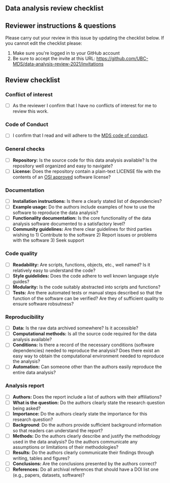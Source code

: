 ## Data analysis review checklist

## Reviewer instructions & questions

Please carry out your review in this issue by updating the checklist below. If you cannot edit the checklist please:
1. Make sure you're logged in to your GitHub account
2. Be sure to accept the invite at this URL: https://github.com/UBC-MDS/data-analysis-review-2021/invitations

## Review checklist
### Conflict of interest

- [ ] As the reviewer I confirm that I have no conflicts of interest for me to review this work.

### Code of Conduct

- [ ] I confirm that I read and will adhere to the [MDS code of conduct](https://ubc-mds.github.io/resources_pages/code_of_conduct/).

### General checks

- [ ] **Repository:** Is the source code for this data analysis available? Is the repository well organized and easy to navigate?
- [ ] **License:** Does the repository contain a plain-text LICENSE file with the contents of an [OSI approved](https://opensource.org/licenses/alphabetical) software license?

### Documentation

- [ ] **Installation instructions:** Is there a clearly stated list of dependencies? 
- [ ] **Example usage:** Do the authors include examples of how to use the software to reproduce the data analysis?
- [ ] **Functionality documentation:** Is the core functionality of the data analysis software documented to a satisfactory level?
- [ ] **Community guidelines:** Are there clear guidelines for third parties wishing to 1) Contribute to the software 2) Report issues or problems with the software 3) Seek support

### Code quality
- [ ] **Readability:** Are scripts, functions, objects, etc., well named? Is it relatively easy to understand the code?
- [ ] **Style guidelides:** Does the code adhere to well known language style guides?
- [ ] **Modularity:** Is the code suitably abstracted into scripts and functions?
- [ ] **Tests:** Are there automated tests or manual steps described so that the function of the software can be verified? Are they of sufficient quality to ensure software robsutness?

### Reproducibility
 
- [ ] **Data:** Is the raw data archived somewhere? Is it accessible?
- [ ] **Computational methods:** Is all the source code required for the data analysis available?
- [ ] **Conditions:** Is there a record of the necessary conditions (software dependencies) needed to reproduce the analysis? Does there exist an easy way to obtain the computational environment needed to reproduce the analysis?
- [ ] **Automation:** Can someone other than the authors easily reproduce the entire data analysis?

### Analysis report

- [ ] **Authors:** Does the report include a list of authors with their affiliations?
- [ ] **What is the question:** Do the authors clearly state the research question being asked?
- [ ] **Importance:** Do the authors clearly state the importance for this research question?
- [ ] **Background**: Do the authors provide sufficient background information so that readers can understand the report?
- [ ] **Methods:** Do the authors clearly describe and justify the methodology used in the data analysis? Do the authors communicate any assumptions or limitations of their methodologies?
- [ ] **Results:** Do the authors clearly communicate their findings through writing, tables and figures?
- [ ] **Conclusions:** Are the conclusions presented by the authors correct? 
- [ ] **References:** Do all archival references that should have a DOI list one (e.g., papers, datasets, software)?
